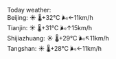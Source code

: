 Today weather:  
Beijing: ☀️   🌡️+32°C 🌬️←11km/h  
Tianjin: ☀️   🌡️+31°C 🌬️↑15km/h  
Shijiazhuang: ☀️   🌡️+29°C 🌬️↖11km/h  
Tangshan: ☀️   🌡️+28°C 🌬️←11km/h  
